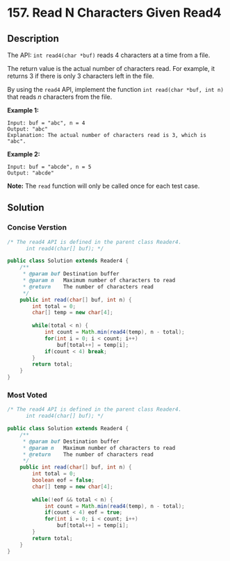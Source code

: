# 157. Read N Characters Given Read4

## Description

The API: `int read4(char *buf)` reads 4 characters at a time from a file.

The return value is the actual number of characters read. For example, it returns 3 if there is only 3 characters left in the file.

By using the `read4` API, implement the function `int read(char *buf, int n)` that reads *n* characters from the file.

**Example 1:**

```
Input: buf = "abc", n = 4
Output: "abc"
Explanation: The actual number of characters read is 3, which is "abc".
```

**Example 2:**

```
Input: buf = "abcde", n = 5 
Output: "abcde"
```

**Note:**
The `read` function will only be called once for each test case.



## Solution

### Concise Verstion

```java
/* The read4 API is defined in the parent class Reader4.
      int read4(char[] buf); */

public class Solution extends Reader4 {
    /**
     * @param buf Destination buffer
     * @param n   Maximum number of characters to read
     * @return    The number of characters read
     */
    public int read(char[] buf, int n) {
        int total = 0;
        char[] temp = new char[4];
        
        while(total < n) {
            int count = Math.min(read4(temp), n - total);
            for(int i = 0; i < count; i++)
                buf[total++] = temp[i];
            if(count < 4) break;
        }
        return total;
    }
}
```



### Most Voted

```java
/* The read4 API is defined in the parent class Reader4.
      int read4(char[] buf); */

public class Solution extends Reader4 {
    /**
     * @param buf Destination buffer
     * @param n   Maximum number of characters to read
     * @return    The number of characters read
     */
    public int read(char[] buf, int n) {
        int total = 0;
        boolean eof = false;
        char[] temp = new char[4];
        
        while(!eof && total < n) {
            int count = Math.min(read4(temp), n - total);
            if(count < 4) eof = true;
            for(int i = 0; i < count; i++)
                buf[total++] = temp[i];
        }
        return total;
    }
}
```

